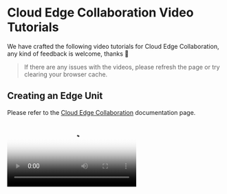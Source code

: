 # Cloud Edge Collaboration Video Tutorials

We have crafted the following video tutorials for Cloud Edge Collaboration, any kind of feedback is welcome, thanks 🙏

> If there are any issues with the videos, please refresh the page or try clearing your browser cache.

## Creating an Edge Unit

Please refer to the [Cloud Edge Collaboration](../kant/intro/index.md) documentation page.

<div class="responsive-video-container">
<video controls src="https://harbor-test2.cn-sh2.ufileos.com/docs/videos/edge-unit.mp4" preload="metadata" poster="images/edge-unit.jpg"></video>
</div>
